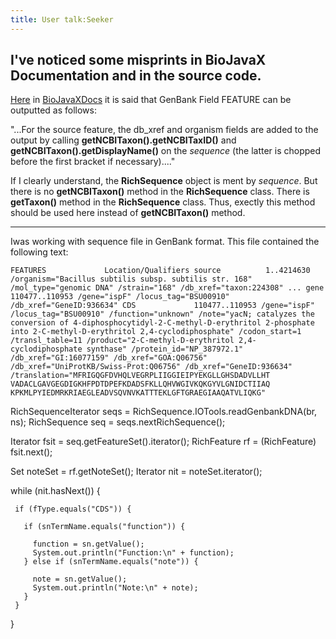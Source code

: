 ```yaml
---
title: User talk:Seeker
---
```


I've noticed some misprints in BioJavaX Documentation and in the source code.
-----------------------------------------------------------------------------

[Here](BioJava:BioJavaXDocs#Writing_2 "wikilink") in
[BioJavaXDocs](BioJava:BioJavaXDocs "wikilink") it is said that GenBank
Field FEATURE can be outputted as follows:

"...For the source feature, the db\_xref and organism fields are added
to the output by calling **getNCBITaxon().getNCBITaxID()** and
**getNCBITaxon().getDisplayName()** on the *sequence* (the latter is
chopped before the first bracket if necessary)...."

If I clearly understand, the **RichSequence** object is ment by
*sequence*. But there is no **getNCBITaxon()** method in the
**RichSequence** class. There is **getTaxon()** method in the
**RichSequence** class. Thus, exectly this method should be used here
instead of **getNCBITaxon()** method.

------------------------------------------------------------------------

Iwas working with sequence file in GenBank format. This file contained
the following text:

`
FEATURES             Location/Qualifiers
     source          1..4214630
                     /organism="Bacillus subtilis subsp. subtilis str. 168"
                     /mol_type="genomic DNA"
                     /strain="168"
                     /db_xref="taxon:224308"
...
     gene            110477..110953
                     /gene="ispF"
                     /locus_tag="BSU00910"
                     /db_xref="GeneID:936634"
     CDS             110477..110953
                     /gene="ispF"
                     /locus_tag="BSU00910"
                     /function="unknown"
                     /note="yacN; catalyzes the conversion of
                     4-diphosphocytidyl-2-C-methyl-D-erythritol 2-phosphate
                     into 2-C-methyl-D-erythritol 2,4-cyclodiphosphate"
                     /codon_start=1
                     /transl_table=11
                     /product="2-C-methyl-D-erythritol 2,4-cyclodiphosphate
                     synthase"
                     /protein_id="NP_387972.1"
                     /db_xref="GI:16077159"
                     /db_xref="GOA:Q06756"
                     /db_xref="UniProtKB/Swiss-Prot:Q06756"
                     /db_xref="GeneID:936634"
                     /translation="MFRIGQGFDVHQLVEGRPLIIGGIEIPYEKGLLGHSDADVLLHT
                     VADACLGAVGEGDIGKHFPDTDPEFKDADSFKLLQHVWGIVKQKGYVLGNIDCTIIAQ
                     KPKMLPYIEDMRKRIAEGLEADVSQVNVKATTTEKLGFTGRAEGIAAQATVLIQKG"
`

<java>

RichSequenceIterator seqs = RichSequence.IOTools.readGenbankDNA(br, ns);
RichSequence seq = seqs.nextRichSequence();

Iterator fsit = seq.getFeatureSet().iterator(); RichFeature rf =
(RichFeature) fsit.next();

Set noteSet = rf.getNoteSet(); Iterator nit = noteSet.iterator();

while (nit.hasNext()) {

` if (fType.equals("CDS")) {`

`   if (snTermName.equals("function")) {`

`     function = sn.getValue();`  
`     System.out.println("Function:\n" + function);`  
`   } else if (snTermName.equals("note")) {`

`     note = sn.getValue();`  
`     System.out.println("Note:\n" + note);`  
`   }`  
` }`

} </java>
